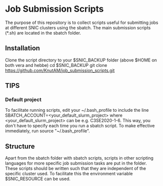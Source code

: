 # Job Submission Scripts
The purpose of this repository is to collect scripts useful for submitting jobs at different SNIC clusters using the sbatch. The main submission scripts (\*.sh) are located in the sbatch folder.

## Installation
Clone the script directory to your $SNIC_BACKUP folder (above $HOME on both vera and hebbe)
cd $SNIC_BACKUP
git clone https://github.com/KnutAM/job_submission_scripts.git

## TIPS
### Default project
To facilitate running scripts, edit your \~/.bash_profile to include the line
SBATCH_ACCOUNT=<your_default_slurm_project> 
where <your_default_slurm_project> can be e.g. C3SE2020-1-6. This way, you don't have to specify each time you run a sbatch script. To make effective immediately, run source "\~/.bash_profile". 

## Structure
Apart from the sbatch folder with sbatch scripts, scripts in other scripting languages for more specific job submission tasks are put in the <language> folder. These scripts should be written such that they are independent of the specific cluster used. To facilitate this the environment variable $SNIC_RESOURCE can be used.
